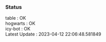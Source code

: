 ### Status


table : OK  
hogwarts : OK  
icy-bot : OK  
Latest Update : 2023-04-12 22:06:48.581849
